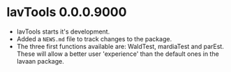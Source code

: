 # lavTools 0.0.0.9000

* lavTools starts it's development.
* Added a `NEWS.md` file to track changes to the package.
* The three first functions available are: WaldTest, mardiaTest and parEst.
  These will allow a better user 'experience' than the default ones in the
  lavaan package.

